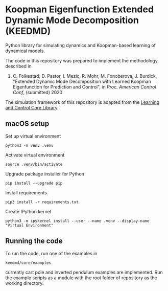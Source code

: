 # Koopman Eigenfunction Extended Dynamic Mode Decomposition (KEEDMD)
Python library for simulating dynamics and Koopman-based learning of dynamical models.

The code in this repository was prepared to implement the methodology described in 

1. C. Folkestad, D. Pastor, I. Mezic, R. Mohr, M. Fonoberova, J. Burdick, "Extended Dynamic Mode Decomposition with Learned Koopman Eigenfunction for Prediction and Control", in *Proc. American Control Conf*, (submitted) 2020 

The simulation framework of this repository is adapted from the [Learning and Control Core Library](https://github.com/learning-and-control/core).

## macOS setup
Set up virtual environment 
```
python3 -m venv .venv
```
Activate virtual environment
```
source .venv/bin/activate
```
Upgrade package installer for Python
```
pip install --upgrade pip
```
Install requirements
```
pip3 install -r requirements.txt
```
Create IPython kernel
```
python3 -m ipykernel install --user --name .venv --display-name "Virtual Environment"
```

## Running the code
To run the code, run one of the examples in 
```
keedmd/core/examples
```
currently cart pole and inverted pendulum examples are implemented. Run the example scripts as a module with the root folder of repository as the working directory.
